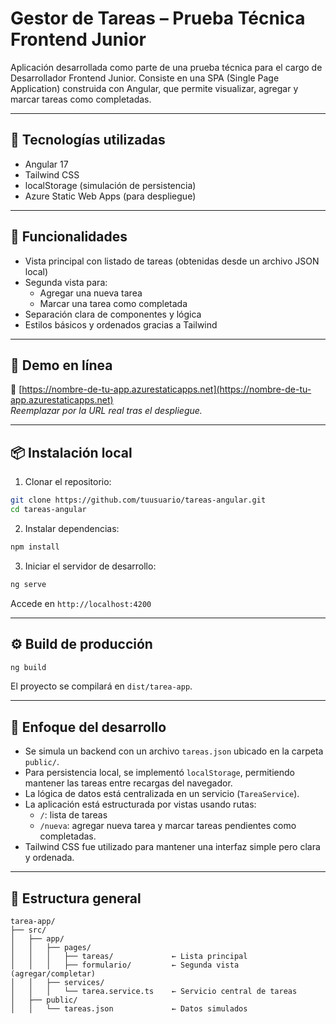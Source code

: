 # Gestor de Tareas – Prueba Técnica Frontend Junior

Aplicación desarrollada como parte de una prueba técnica para el cargo de Desarrollador Frontend Junior. Consiste en una SPA (Single Page Application) construida con Angular, que permite visualizar, agregar y marcar tareas como completadas.

---

## 🧩 Tecnologías utilizadas

- Angular 17
- Tailwind CSS
- localStorage (simulación de persistencia)
- Azure Static Web Apps (para despliegue)

---

## 📸 Funcionalidades

- Vista principal con listado de tareas (obtenidas desde un archivo JSON local)
- Segunda vista para:
  - Agregar una nueva tarea
  - Marcar una tarea como completada
- Separación clara de componentes y lógica
- Estilos básicos y ordenados gracias a Tailwind

---

## 🚀 Demo en línea

🔗 [https://nombre-de-tu-app.azurestaticapps.net](https://nombre-de-tu-app.azurestaticapps.net)  
*Reemplazar por la URL real tras el despliegue.*

---

## 📦 Instalación local

1. Clonar el repositorio:

```bash
git clone https://github.com/tuusuario/tareas-angular.git
cd tareas-angular
```

2. Instalar dependencias:

```bash
npm install
```

3. Iniciar el servidor de desarrollo:

```bash
ng serve
```

Accede en `http://localhost:4200`

---

## ⚙️ Build de producción

```bash
ng build
```

El proyecto se compilará en `dist/tarea-app`.

---

## 🧠 Enfoque del desarrollo

- Se simula un backend con un archivo `tareas.json` ubicado en la carpeta `public/`.
- Para persistencia local, se implementó `localStorage`, permitiendo mantener las tareas entre recargas del navegador.
- La lógica de datos está centralizada en un servicio (`TareaService`).
- La aplicación está estructurada por vistas usando rutas:
  - `/`: lista de tareas
  - `/nueva`: agregar nueva tarea y marcar tareas pendientes como completadas.
- Tailwind CSS fue utilizado para mantener una interfaz simple pero clara y ordenada.

---

## 📁 Estructura general

```
tarea-app/
├── src/
│   ├── app/
│   │   ├── pages/
│   │   │   ├── tareas/             ← Lista principal
│   │   │   ├── formulario/         ← Segunda vista (agregar/completar)
│   │   ├── services/
│   │   │   └── tarea.service.ts    ← Servicio central de tareas
│   ├── public/
│   │   └── tareas.json             ← Datos simulados
```

